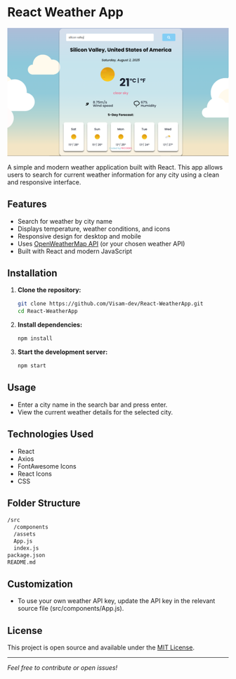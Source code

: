 # React Weather App

![App Screenshot](images/weather.PNG)

A simple and modern weather application built with React. This app allows users to search for current weather information for any city using a clean and responsive interface.

## Features

- Search for weather by city name
- Displays temperature, weather conditions, and icons
- Responsive design for desktop and mobile
- Uses [OpenWeatherMap API](https://openweathermap.org/api) (or your chosen weather API)
- Built with React and modern JavaScript

## Installation

1. **Clone the repository:**
   ```bash
   git clone https://github.com/Visam-dev/React-WeatherApp.git
   cd React-WeatherApp
   ```

2. **Install dependencies:**
   ```bash
   npm install
   ```

3. **Start the development server:**
   ```bash
   npm start
   ```

## Usage

- Enter a city name in the search bar and press enter.
- View the current weather details for the selected city.

## Technologies Used

- React
- Axios
- FontAwesome Icons
- React Icons
- CSS

## Folder Structure

```
/src
  /components
  /assets
  App.js
  index.js
package.json
README.md
```

## Customization

- To use your own weather API key, update the API key in the relevant source file (src/components/App.js).

## License

This project is open source and available under the [MIT License](LICENSE).

---

*Feel free to contribute or open issues!*
